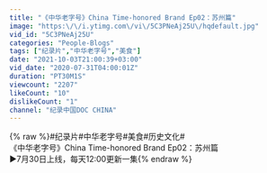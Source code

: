 ```yaml
---
title: "《中华老字号》China Time-honored Brand Ep02：苏州篇"
image: "https:\/\/i.ytimg.com\/vi\/5C3PNeAj25U\/hqdefault.jpg"
vid_id: "5C3PNeAj25U"
categories: "People-Blogs"
tags: ["纪录片","中华老字号","美食"]
date: "2021-10-03T21:00:39+03:00"
vid_date: "2020-07-31T04:00:01Z"
duration: "PT30M1S"
viewcount: "2207"
likeCount: "10"
dislikeCount: "1"
channel: "纪录中国DOC CHINA"
---
```

{% raw %}#纪录片#中华老字号#美食#历史文化#<br />《中华老字号》China Time-honored Brand Ep02：苏州篇<br />▶7月30日上线，每天12:00更新一集{% endraw %}
